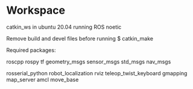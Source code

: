 # Workspace

catkin_ws in ubuntu 20.04 running ROS noetic

Remove build and devel files before running $ catkin_make

Required packages:

  roscpp
  rospy
  tf
  geometry_msgs
  sensor_msgs
  std_msgs
  nav_msgs
  
  rosserial_python
  robot_localization
  rviz
  teleop_twist_keyboard
  gmapping
  map_server
  amcl
  move_base


